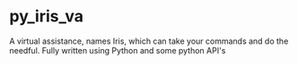 # py_iris_va
A virtual assistance, names Iris, which can take your commands and do the needful. Fully written using Python and some python API's

